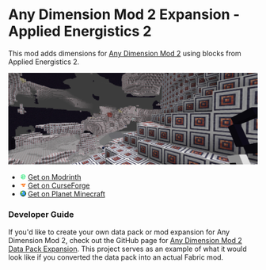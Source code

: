 # Any Dimension Mod 2 Expansion - Applied Energistics 2

This mod adds dimensions for [Any Dimension Mod 2](https://github.com/luxmiyu/adm2)
using blocks from Applied Energistics 2.

![Preview](images/preview.jpg)

- ![Modrinth Icon](images/modrinth.png)
  [Get on Modrinth](https://modrinth.com/mod/adm2-ae2)
- ![CurseForge Icon](images/curseforge.png)
  [Get on CurseForge](https://www.curseforge.com/minecraft/mc-mods/adm2-ae2)
- ![Planet Minecraft Icon](images/planetminecraft.png)
  [Get on Planet Minecraft](https://www.planetminecraft.com/mod/adm2-ae2)

### Developer Guide

If you'd like to create your own data pack or mod expansion for Any Dimension Mod 2, check out the GitHub page for
[Any Dimension Mod 2 Data Pack Expansion](https://github.com/luxmiyu/adm2-datapack).
This project serves as an example of what it would look like if you converted the data pack into an actual Fabric mod.